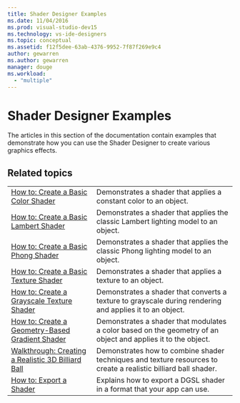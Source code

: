 ```yaml
---
title: Shader Designer Examples
ms.date: 11/04/2016
ms.prod: visual-studio-dev15
ms.technology: vs-ide-designers
ms.topic: conceptual
ms.assetid: f12f5dee-63ab-4376-9952-7f87f269e9c4
author: gewarren
ms.author: gewarren
manager: douge
ms.workload:
  - "multiple"
---
```

# Shader Designer Examples

The articles in this section of the documentation contain examples that demonstrate how you can use the Shader Designer to create various graphics effects.

## Related topics

|||
|-|-|
|[How to: Create a Basic Color Shader](../designers/how-to-create-a-basic-color-shader.md)|Demonstrates a shader that applies a constant color to an object.|
|[How to: Create a Basic Lambert Shader](../designers/how-to-create-a-basic-lambert-shader.md)|Demonstrates a shader that applies the classic Lambert lighting model to an object.|
|[How to: Create a Basic Phong Shader](../designers/how-to-create-a-basic-phong-shader.md)|Demonstrates a shader that applies the classic Phong lighting model to an object.|
|[How to: Create a Basic Texture Shader](../designers/how-to-create-a-basic-texture-shader.md)|Demonstrates a shader that applies a texture to an object.|
|[How to: Create a Grayscale Texture Shader](../designers/how-to-create-a-grayscale-texture-shader.md)|Demonstrates a shader that converts a texture to grayscale during rendering and applies it to an object.|
|[How to: Create a Geometry-Based Gradient Shader](../designers/how-to-create-a-geometry-based-gradient-shader.md)|Demonstrates a shader that modulates a color based on the geometry of an object and applies it to the object.|
|[Walkthrough: Creating a Realistic 3D Billiard Ball](../designers/walkthrough-creating-a-realistic-3-d-billiard-ball.md)|Demonstrates how to combine shader techniques and texture resources to create a realistic billiard ball shader.|
|[How to: Export a Shader](../designers/how-to-export-a-shader.md)|Explains how to export a DGSL shader in a format that your app can use.|